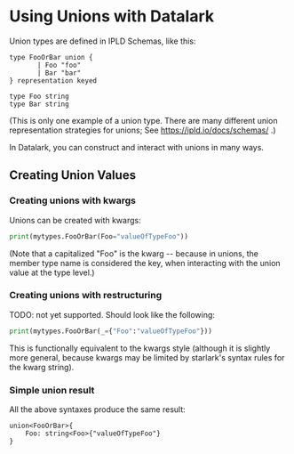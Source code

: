 Using Unions with Datalark
==========================

Union types are defined in IPLD Schemas, like this:

[testmark]:# (hello-unions/schema)
```ipldsch
type FooOrBar union {
       | Foo "foo"
       | Bar "bar"
} representation keyed

type Foo string
type Bar string
```

(This is only one example of a union type.
There are many different union representation strategies for unions;
See https://ipld.io/docs/schemas/ .)

In Datalark, you can construct and interact with unions in many ways.


Creating Union Values
---------------------

### Creating unions with kwargs

Unions can be created with kwargs:

[testmark]:# (skipme/hello-unions/create/script.various/kwargs)
```python
print(mytypes.FooOrBar(Foo="valueOfTypeFoo"))
```

(Note that a capitalized "Foo" is the kwarg -- because in unions, the member type name is considered the key,
when interacting with the union value at the type level.)

### Creating unions with restructuring

TODO: not yet supported.  Should look like the following:

[testmark]:# (skipme/hello-unions/create/script.various/restructuring)
```python
print(mytypes.FooOrBar(_={"Foo":"valueOfTypeFoo"}))
```

This is functionally equivalent to the kwargs style (although it is slightly more general,
because kwargs may be limited by starlark's syntax rules for the kwarg string).

### Simple union result

All the above syntaxes produce the same result:

[testmark]:# (skipme/hello-unions/create/output)
```text
union<FooOrBar>{
	Foo: string<Foo>{"valueOfTypeFoo"}
}
```
